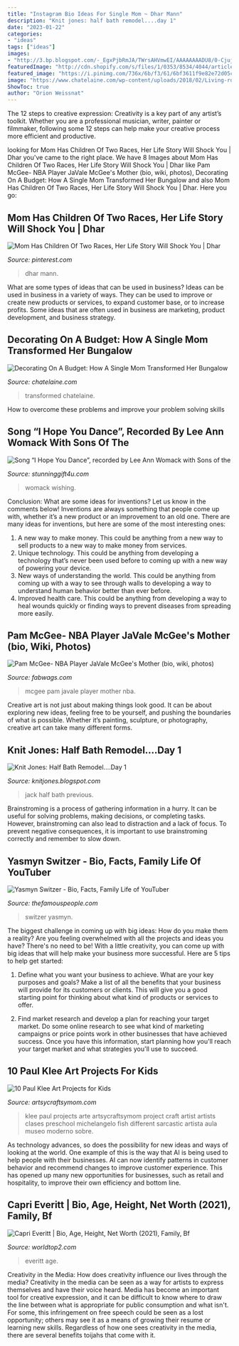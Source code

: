 ```yaml
---
title: "Instagram Bio Ideas For Single Mom ~ Dhar Mann"
description: "Knit jones: half bath remodel....day 1"
date: "2023-01-22"
categories:
- "ideas"
tags: ["ideas"]
images:
- "http://3.bp.blogspot.com/-_EgxPjbRmJA/TWrsAHVmwEI/AAAAAAAADU8/0-Cjujw8bgs/w1200-h630-p-k-nu/IMG_4512.JPG"
featuredImage: "http://cdn.shopify.com/s/files/1/0353/8534/4044/articles/SGS_BlogThumbn1ail_Edit_1200x1200.jpg?v=1627957194"
featured_image: "https://i.pinimg.com/736x/6b/f3/61/6bf3611f9e82e72d05c0bfb9daa41499.jpg"
image: "https://www.chatelaine.com/wp-content/uploads/2018/02/Living-room-ideas-decorating-on-a-budget-1.jpg"
ShowToc: true
author: "Orion Weissnat"
---
```



The 12 steps to creative expression:
Creativity is a key part of any artist’s toolkit. Whether you are a professional musician, writer, painter or filmmaker, following some 12 steps can help make your creative process more efficient and productive.

	

		
looking for Mom Has Children Of Two Races, Her Life Story Will Shock You | Dhar you've came to the right place. We have 8 Images about Mom Has Children Of Two Races, Her Life Story Will Shock You | Dhar like Pam McGee- NBA Player JaVale McGee&#039;s Mother (bio, wiki, photos), Decorating On A Budget: How A Single Mom Transformed Her Bungalow and also Mom Has Children Of Two Races, Her Life Story Will Shock You | Dhar. Here you go:
		
    
## Mom Has Children Of Two Races, Her Life Story Will Shock You | Dhar

<img loading=lazy src="https://i.pinimg.com/736x/6b/f3/61/6bf3611f9e82e72d05c0bfb9daa41499.jpg" onerror="this.onerror=null;this.src='https://tse3.mm.bing.net/th?id=OIP.Jt6fhsYjwgqlEzCOlNen1wHaEK&amp;pid=15.1';" alt="Mom Has Children Of Two Races, Her Life Story Will Shock You | Dhar">

_Source: pinterest.com_

>dhar mann. 

	

What are some types of ideas that can be used in business?
Ideas can be used in business in a variety of ways. They can be used to improve or create new products or services, to expand customer base, or to increase profits. Some ideas that are often used in business are marketing, product development, and business strategy.

    
## Decorating On A Budget: How A Single Mom Transformed Her Bungalow

<img loading=lazy src="https://www.chatelaine.com/wp-content/uploads/2018/02/Living-room-ideas-decorating-on-a-budget-1.jpg" onerror="this.onerror=null;this.src='https://tse2.mm.bing.net/th?id=OIP.GpWtyKQBFvvyMuJ5S9r8DwHaFj&amp;pid=15.1';" alt="Decorating On A Budget: How A Single Mom Transformed Her Bungalow">

_Source: chatelaine.com_

>transformed chatelaine. 

	

How to overcome these problems and improve your problem solving skills
 

    
## Song “I Hope You Dance”, Recorded By Lee Ann Womack With Sons Of The

<img loading=lazy src="http://cdn.shopify.com/s/files/1/0353/8534/4044/articles/SGS_BlogThumbn1ail_Edit_1200x1200.jpg?v=1627957194" onerror="this.onerror=null;this.src='https://tse2.mm.bing.net/th?id=OIP.7hKlifUwlgUdx--mhEzu9AHaFw&amp;pid=15.1';" alt="Song “I Hope You Dance”, recorded by Lee Ann Womack with Sons of the">

_Source: stunninggift4u.com_

>womack wishing. 

	

Conclusion: What are some ideas for inventions? Let us know in the comments below!
Inventions are always something that people come up with, whether it’s a new product or an improvement to an old one. There are many ideas for inventions, but here are some of the most interesting ones:
1. A new way to make money. This could be anything from a new way to sell products to a new way to make money from services.
2. Unique technology. This could be anything from developing a technology that’s never been used before to coming up with a new way of powering your device.
3. New ways of understanding the world. This could be anything from coming up with a way to see through walls to developing a way to understand human behavior better than ever before. 
4. Improved health care. This could be anything from developing a way to heal wounds quickly or finding ways to prevent diseases from spreading more easily.

    
## Pam McGee- NBA Player JaVale McGee&#039;s Mother (bio, Wiki, Photos)

<img loading=lazy src="http://fabwags.com/wp-content/uploads/2014/01/pam-mcgee-facebook7.jpg" onerror="this.onerror=null;this.src='https://tse1.mm.bing.net/th?id=OIP.qB0YqVyusnQDOvxOMTcBvgHaJ4&amp;pid=15.1';" alt="Pam McGee- NBA Player JaVale McGee&#039;s Mother (bio, wiki, photos)">

_Source: fabwags.com_

>mcgee pam javale player mother nba. 

	

Creative art is not just about making things look good. It can be about exploring new ideas, feeling free to be yourself, and pushing the boundaries of what is possible. Whether it’s painting, sculpture, or photography, creative art can take many different forms.

    
## Knit Jones: Half Bath Remodel....Day 1

<img loading=lazy src="http://3.bp.blogspot.com/-_EgxPjbRmJA/TWrsAHVmwEI/AAAAAAAADU8/0-Cjujw8bgs/w1200-h630-p-k-nu/IMG_4512.JPG" onerror="this.onerror=null;this.src='https://tse3.mm.bing.net/th?id=OIP.sfzx68Sp0ZIenTlQ9PeFkAHaEX&amp;pid=15.1';" alt="Knit Jones: Half Bath Remodel....Day 1">

_Source: knitjones.blogspot.com_

>jack half bath previous. 

	

Brainstroming is a process of gathering information in a hurry. It can be useful for solving problems, making decisions, or completing tasks. However, brainstroming can also lead to distraction and a lack of focus. To prevent negative consequences, it is important to use brainstroming correctly and remember to slow down.

    
## Yasmyn Switzer - Bio, Facts, Family Life Of YouTuber

<img loading=lazy src="https://www.thefamouspeople.com/profiles/images/yasmyn-switzer-4.jpg" onerror="this.onerror=null;this.src='https://tse1.mm.bing.net/th?id=OIP.db81emBwhOcVp1lQATv6qAHaGL&amp;pid=15.1';" alt="Yasmyn Switzer - Bio, Facts, Family Life of YouTuber">

_Source: thefamouspeople.com_

>switzer yasmyn. 

	

The biggest challenge in coming up with big ideas: How do you make them a reality?
Are you feeling overwhelmed with all the projects and ideas you have? There's no need to be! With a little creativity, you can come up with big ideas that will help make your business more successful. Here are 5 tips to help get started: 
1. Define what you want your business to achieve. What are your key purposes and goals? Make a list of all the benefits that your business will provide for its customers or clients. This will give you a good starting point for thinking about what kind of products or services to offer. 

2. Find market research and develop a plan for reaching your target market. Do some online research to see what kind of marketing campaigns or price points work in other businesses that have achieved success. Once you have this information, start planning how you'll reach your target market and what strategies you'll use to succeed.

    
## 10 Paul Klee Art Projects For Kids

<img loading=lazy src="https://i1.wp.com/artsycraftsymom.com/content/uploads/2017/01/Pin1.jpg?fit=718%2C1018&amp;ssl=1" onerror="this.onerror=null;this.src='https://tse4.mm.bing.net/th?id=OIP.16EaZi40DrYi96FLJ_PpvQHaKg&amp;pid=15.1';" alt="10 Paul Klee Art Projects for Kids">

_Source: artsycraftsymom.com_

>klee paul projects arte artsycraftsymom project craft artist artists clases preschool michelangelo fish different sarcastic artista aula museo moderno sobre. 

	

As technology advances, so does the possibility for new ideas and ways of looking at the world. One example of this is the way that AI is being used to help people with their businesses. AI can now identify patterns in customer behavior and recommend changes to improve customer experience. This has opened up many new opportunities for businesses, such as retail and hospitality, to improve their own efficiency and bottom line.

    
## Capri Everitt | Bio, Age, Height, Net Worth (2021), Family, Bf

<img loading=lazy src="https://www.worldtop2.com/wp-content/uploads/2021/07/Capri-Everitt-with-her-boyfriend.jpg" onerror="this.onerror=null;this.src='https://tse1.mm.bing.net/th?id=OIP._NhlE5h-tzdhldqYZ9sxhQHaEK&amp;pid=15.1';" alt="Capri Everitt | Bio, Age, Height, Net Worth (2021), Family, Bf">

_Source: worldtop2.com_

>everitt age. 

	

Creativity in the Media: How does creativity influence our lives through the media?
Creativity in the media can be seen as a way for artists to express themselves and have their voice heard. Media has become an important tool for creative expression, and it can be difficult to know where to draw the line between what is appropriate for public consumption and what isn't. For some, this infringement on free speech could be seen as a lost opportunity; others may see it as a means of growing their resume or learning new skills. Regardless of how one sees creativity in the media, there are several benefits toijahs that come with it.

